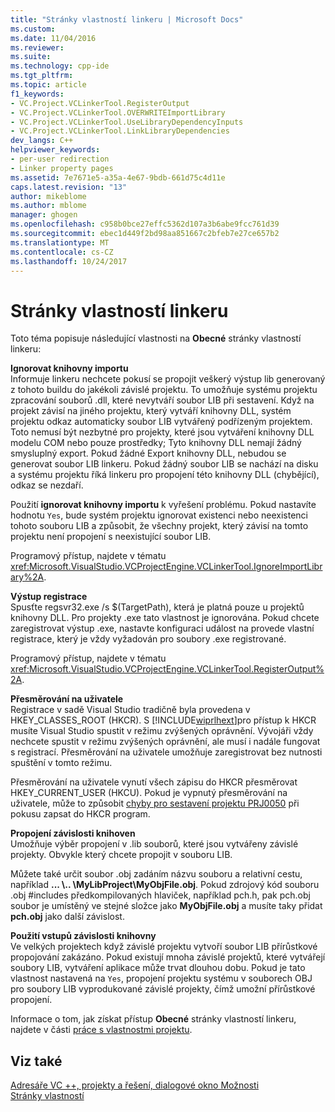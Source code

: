 ```yaml
---
title: "Stránky vlastností linkeru | Microsoft Docs"
ms.custom: 
ms.date: 11/04/2016
ms.reviewer: 
ms.suite: 
ms.technology: cpp-ide
ms.tgt_pltfrm: 
ms.topic: article
f1_keywords:
- VC.Project.VCLinkerTool.RegisterOutput
- VC.Project.VCLinkerTool.OVERWRITEImportLibrary
- VC.Project.VCLinkerTool.UseLibraryDependencyInputs
- VC.Project.VCLinkerTool.LinkLibraryDependencies
dev_langs: C++
helpviewer_keywords:
- per-user redirection
- Linker property pages
ms.assetid: 7e7671e5-a35a-4e67-9bdb-661d75c4d11e
caps.latest.revision: "13"
author: mikeblome
ms.author: mblome
manager: ghogen
ms.openlocfilehash: c958b0bce27effc5362d107a3b6abe9fcc761d39
ms.sourcegitcommit: ebec1d449f2bd98aa851667c2bfeb7e27ce657b2
ms.translationtype: MT
ms.contentlocale: cs-CZ
ms.lasthandoff: 10/24/2017
---
```

# <a name="linker-property-pages"></a>Stránky vlastností linkeru
Toto téma popisuje následující vlastnosti na **Obecné** stránky vlastností linkeru:  
  
 **Ignorovat knihovny importu**  
 Informuje linkeru nechcete pokusí se propojit veškerý výstup lib generovaný z tohoto buildu do jakékoli závislé projektu. To umožňuje systému projektu zpracování souborů .dll, které nevytváří soubor LIB při sestavení. Když na projekt závisí na jiného projektu, který vytváří knihovny DLL, systém projektu odkaz automaticky soubor LIB vytvářený podřízeným projektem. Toto nemusí být nezbytné pro projekty, které jsou vytváření knihovny DLL modelu COM nebo pouze prostředky; Tyto knihovny DLL nemají žádný smysluplný export. Pokud žádné Export knihovny DLL, nebudou se generovat soubor LIB linkeru. Pokud žádný soubor LIB se nachází na disku a systému projektu říká linkeru pro propojení této knihovny DLL (chybějící), odkaz se nezdaří.  
  
 Použití **ignorovat knihovny importu** k vyřešení problému. Pokud nastavíte hodnotu `Yes`, bude systém projektu ignorovat existenci nebo neexistenci tohoto souboru LIB a způsobit, že všechny projekt, který závisí na tomto projektu není propojení s neexistující soubor LIB.  
  
 Programový přístup, najdete v tématu <xref:Microsoft.VisualStudio.VCProjectEngine.VCLinkerTool.IgnoreImportLibrary%2A>.  
  
 **Výstup registrace**  
 Spusťte regsvr32.exe /s $(TargetPath), která je platná pouze u projektů knihovny DLL. Pro projekty .exe tato vlastnost je ignorována. Pokud chcete zaregistrovat výstup .exe, nastavte konfiguraci událost na provede vlastní registrace, který je vždy vyžadován pro soubory .exe registrované.  
  
 Programový přístup, najdete v tématu <xref:Microsoft.VisualStudio.VCProjectEngine.VCLinkerTool.RegisterOutput%2A>.  
  
 **Přesměrování na uživatele**  
 Registrace v sadě Visual Studio tradičně byla provedena v HKEY_CLASSES_ROOT (HKCR). S [!INCLUDE[wiprlhext](../c-runtime-library/reference/includes/wiprlhext_md.md)]pro přístup k HKCR musíte Visual Studio spustit v režimu zvýšených oprávnění. Vývojáři vždy nechcete spustit v režimu zvýšených oprávnění, ale musí i nadále fungovat s registrací. Přesměrování na uživatele umožňuje zaregistrovat bez nutnosti spuštění v tomto režimu.  
  
 Přesměrování na uživatele vynutí všech zápisu do HKCR přesměrovat HKEY_CURRENT_USER (HKCU). Pokud je vypnutý přesměrování na uživatele, může to způsobit [chyby pro sestavení projektu PRJ0050](../error-messages/tool-errors/project-build-error-prj0050.md) při pokusu zapsat do HKCR program.  
  
 **Propojení závislosti knihoven**  
 Umožňuje výběr propojení v .lib souborů, které jsou vytvářeny závislé projekty. Obvykle který chcete propojit v souboru LIB.  
  
 Můžete také určit soubor .obj zadáním názvu souboru a relativní cestu, například **... \\.. \MyLibProject\MyObjFile.obj**. Pokud zdrojový kód souboru .obj #includes předkompilovaných hlaviček, například pch.h, pak pch.obj soubor je umístěný ve stejné složce jako **MyObjFile.obj** a musíte taky přidat **pch.obj** jako další závislost.  
  
 **Použití vstupů závislosti knihovny**  
 Ve velkých projektech když závislé projektu vytvoří soubor LIB přírůstkové propojování zakázáno. Pokud existují mnoha závislé projektů, které vytvářejí soubory LIB, vytváření aplikace může trvat dlouhou dobu. Pokud je tato vlastnost nastavená na `Yes`, propojení projektu systému v souborech OBJ pro soubory LIB vyprodukované závislé projekty, čímž umožní přírůstkové propojení.  
  
 Informace o tom, jak získat přístup **Obecné** stránky vlastností linkeru, najdete v části [práce s vlastnostmi projektu](../ide/working-with-project-properties.md).  
  
## <a name="see-also"></a>Viz také  
 [Adresáře VC ++, projekty a řešení, dialogové okno Možnosti](http://msdn.microsoft.com/en-us/e027448b-c811-4c3d-8531-4325ad3f6e02)   
 [Stránky vlastností](../ide/property-pages-visual-cpp.md)